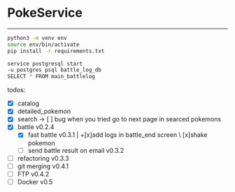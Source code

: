 # PokeService

---

```bash
python3 -m venv env
source env/bin/activate
pip install -r requirements.txt
```

```bash
service postgresql start
-u postgres psql battle_log_db
SELECT * FROM main_battlelog
```


todos:
- [x] catalog 
- [x] detailed_pokemon
- [x] search -> [ ] bug when you tried go to next page in searced pokemons
- [x] battle v0.2.4
    - [x] fast battle v0.3.1 | +[x]add logs in battle_end screen \ [x]shake pokemon
    - [ ] send battle result on email v0.3.2
- [ ] refactoring v0.3.3
- [ ] git merging v0.4.1
- [ ] FTP v0.4.2
- [ ] Docker v0.5